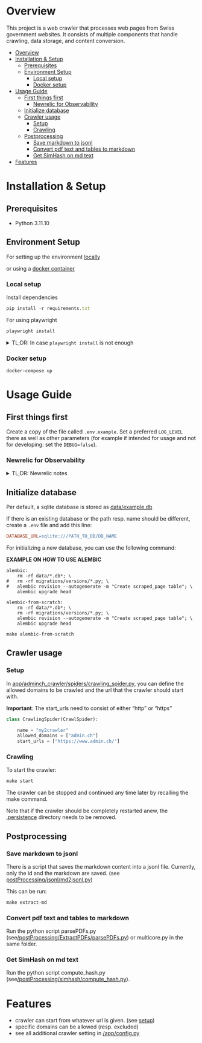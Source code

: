 # Overview

This project is a web crawler that processes web pages from Swiss government websites. It consists of multiple components that handle crawling, data storage, and content conversion.

- [Overview](#overview)
- [Installation \& Setup](#installation--setup)
  - [Prerequisites](#prerequisites)
  - [Environment Setup](#environment-setup)
    - [Local setup](#local-setup)
    - [Docker setup](#docker-setup)
- [Usage Guide](#usage-guide)
  - [First things first](#first-things-first)
    - [Newrelic for Observability](#newrelic-for-observability)
  - [Initialize database](#initialize-database)
  - [Crawler usage](#crawler-usage)
    - [Setup](#setup)
    - [Crawling](#crawling)
  - [Postprocessing](#postprocessing)
    - [Save markdown to jsonl](#save-markdown-to-jsonl)
    - [Convert pdf text and tables to markdown](#convert-pdf-text-and-tables-to-markdown)
    - [Get SimHash on md text](#get-simhash-on-md-text)
- [Features](#features)

# Installation & Setup

## Prerequisites

- Python 3.11.10

## Environment Setup

For setting up the environment [locally](#local-setup)

or using a [docker container](#docker-setup)


### Local setup
<!--
Clone the repository
```jsx
git clone git@github.com:n3tti/DS-Lab.git
```
(Preferred but not required:) Create a python virtual environment and activate it
```
python -m venv VENV_NAME
source PATH_TO_VENV/bin/activate
```
-->
Install dependencies

```jsx
pip install -r requirements.txt
```
For using playwright

```bash
playwright install
```

<details>
	<summary>TL;DR: In case <code>playwright install</code> is not enough</summary>
	Playwright will produce errors and might require installation of the following libs (within the Apptainer it should be possible to run it without having system-wide sudo access):
	<pre><code class="language-bash">
sudo apt-get install libnss3 \
    libnspr4 \
    libatk1.0-0 \
    libatk-bridge2.0-0 \
    libatspi2.0-0 \
    libgbm1
	</code></pre>
</details>

### Docker setup

```docker
docker-compose up
```

# Usage Guide

## First things first

Create a copy of the file called `.env.example`. Set a preferred `LOG_LEVEL` there as well as other parameters (for example if intended for usage and not for developing: set the `DEBUG=false`).

### Newrelic for Observability
<details>
	<summary>TL;DR: Newrelic notes</summary>
	<p class="has-line-data" data-line-start="0" data-line-end="1">Potentially register a new <strong>newrelic</strong> account to have logs stored on <a href="http://newrelic.com">newrelic.com</a> for easier monitoring. Add a <code>NEW_RELIC_LICENSE_KEY</code> to the <code>.env</code> file. Pay attention that setting this <code>NEW_RELIC_LICENSE_KEY</code> ENV in the <code>.env</code> file works only coupled with containerized environment now, and it’s loaded before the python program is launched.</p>
<p class="has-line-data" data-line-start="2" data-line-end="3">It is not enough for it to work with a virtual environment of python (i.e. the one created with <code>python -m venv &lt;name-of-environment&gt;</code>) since the module <strong>dotenv</strong> loads the ENVs after the <strong>newrelic</strong> is initialized. For <strong>newrelic</strong> to work with the virtual environment of python put the <code>NEW_RELIC_LICENSE_KEY</code> into the <code>newrelic.ini</code> file (be careful not to push it to github or other platforms).</p>
</details>



## Initialize database

Per default, a sqlite database is stored as [data/example.db](./data/)

 If there is an existing database or the path resp. name should be different, create a `.env`  file and add this line:

```makefile
DATABASE_URL=sqlite:///PATH_TO_DB/DB_NAME
```

For initializing a new database, you can use the following command:

**EXAMPLE ON HOW TO USE ALEMBIC**
```
alembic:
	rm -rf data/*.db*; \
# 	rm -rf migrations/versions/*.py; \
# 	alembic revision --autogenerate -m "Create scraped_page table"; \
	alembic upgrade head

alembic-from-scratch:
	rm -rf data/*.db*; \
	rm -rf migrations/versions/*.py; \
	alembic revision --autogenerate -m "Create scraped_page table"; \
	alembic upgrade head
```

```makefile
make alembic-from-scratch
```

## Crawler usage

### Setup

In [app/adminch_crawler/spiders/crawling_spider.py](./app/adminch_crawler/spiders/crawling_spider.py), you can define the allowed domains to be crawled and the url that the crawler should start with.

**Important**: The start_urls need to consist of either “http” or “https” 

```python
class CrawlingSpider(CrawlSpider):

    name = "my2crawler"
    allowed_domains = ["admin.ch"]
    start_urls = ["https://www.admin.ch/"]
```

### Crawling

To start the crawler:

```makefile
make start
```

The crawler can be stopped and continued any time later by recalling the make command.

Note that if the crawler should be completely restarted anew, the [.persistence](./.persistence/) directory needs to be removed.

## Postprocessing

<!--
### Convert html to markdown

#### Before crawling

If a specific markdown format is required before starting the crawler, change the function
`format_content_with_markdown` which can be found in [app/adminch_crawler/spiders/crawling_spider.py](./app/adminch_crawler/spiders/crawling_spider.py).

#### After crawling

If all markdown entries of the database need complete change and the change should be written into the database, adjust the function `convert_to_md` in [app/html2md/converter.py](./app/html2md/converter.py) and run the following make command:

```makefile
make html2md
```

The mentioned function in this script can also be individually called. It expects an html as string as input and returns the markdown as a string.
-->
### Save markdown to jsonl

There is a script that saves the markdown content into a jsonl file. Currently, only the id and the markdown are saved. (see [postProcessing/jsonl/md2jsonl.py](./postProcessing/jsonl/md2jsonl.py))

This can be run:

```makefile
make extract-md
```

### Convert pdf text and tables to markdown

Run the python script parsePDFs.py (see[/postProcessing/ExtractPDFs/parsePDFs.py](./postProcessing/ExtractPDFs/parsePDFs.py)) or multicore.py in the same folder.

### Get SimHash on md text
Run the python script compute_hash.py (see[/postProcessing/simhash/compute_hash.py](./postProcessing/simhash/compute_hash.py)).

# Features

- crawler can start from whatever url is given. (see [setup](#setup))
- specific domains can be allowed (resp. excluded)
- see all additional crawler setting in [/app/config.py](./app/config.py)

